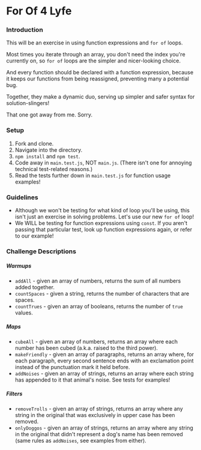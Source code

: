 # For Of 4 Lyfe

### Introduction

This will be an exercise in using function expressions and `for of` loops.

Most times you iterate through an array, you don't need the index you're currently on, so `for of` loops are the simpler and nicer-looking choice.

And every function should be declared with a function expression, because it keeps our functions from being reassigned, preventing many a potential bug.

Together, they make a dynamic duo, serving up simpler and safer syntax for solution-slingers!

That one got away from me. Sorry.


### Setup

1. Fork and clone.
2. Navigate into the directory.
3. `npm install` and `npm test`.
4. Code away in `main.test.js`, NOT `main.js`. (There isn't one for annoying technical test-related reasons.)
5. Read the tests further down in `main.test.js` for function usage examples!


### Guidelines

* Although we won't be testing for what kind of loop you'll be using, this isn't just an exercise in solving problems. Let's use our new `for of` loop!
* We WILL be testing for function expressions using `const`. If you aren't passing that particular test, look up function expressions again, or refer to our example!


### Challenge Descriptions

##### Warmups

* `addAll` - given an array of numbers, returns the sum of all numbers added together.
* `countSpaces` - given a string, returns the number of characters that are spaces.
* `countTrues` - given an array of booleans, returns the number of `true` values.


##### Maps

* `cubeAll` - given an array of numbers, returns an array where each number has been cubed (a.k.a. raised to the third power).
* `makeFriendly` - given an array of paragraphs, returns an array where, for each paragraph, every second sentence ends with an exclamation point instead of the punctuation mark it held before.
* `addNoises` - given an array of strings, returns an array where each string has appended to it that animal's noise. See tests for examples!


##### Filters

* `removeTrolls` - given an array of strings, returns an array where any string in the original that was exclusively in upper case has been removed.
* `onlyDoggos` - given an array of strings, returns an array where any string in the original that didn't represent a dog's name has been removed (same rules as `addNoises`, see examples from either).
